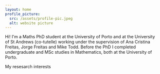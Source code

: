 ```yaml
---
layout: home
profile_picture:
  src: /assets/profile-pic.jpeg
  alt: website picture
---
```


<p> Hi! I'm a Maths PhD student at the University of Porto and at the University of St Andrews (co-tutelle) working under the supervision of Ana Cristina Freitas, Jorge Freitas and Mike Todd. Before the PhD I completed undergraduate and MSc studies in Mathematics, both at the University of Porto.</p>
  
<p> My resesarch interests </p>


